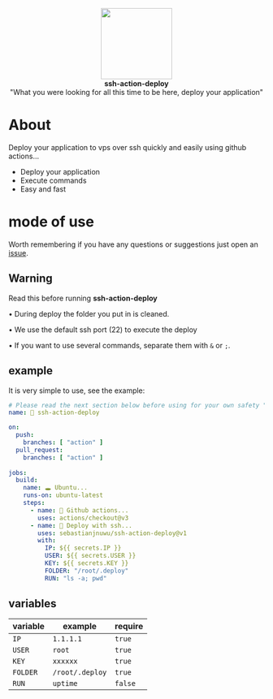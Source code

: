 <p align="center">
  <img src="https://icon-library.com/images/terminal-icon/terminal-icon-1.jpg" width=140 height=140 />
  <br>
  <b>ssh-action-deploy</b>
  <br>
  <smail>"What you were looking for all this time to be here, deploy your application"</smail>
</p>

# About

 Deploy your application to vps over ssh quickly and easily using github actions...<br>
  - Deploy your application 
  - Execute commands
  - Easy and fast 

# mode of use

 Worth remembering if you have any questions or suggestions just open an [issue](https://github.com/sebastianjnuwu/ssh-action-deploy/issues).
## Warning

 Read this before running <strong>ssh-action-deploy</strong>
 
 • During deploy the folder you put in is cleaned.
 
 • We use the default ssh port (22) to execute the deploy

 • If you want to use several commands, separate them with `&` or `;`.

## example

  It is very simple to use, see the example:
```yml
# Please read the next section below before using for your own safety "variables".
name: 🐥 ssh-action-deploy

on:
  push:
    branches: [ "action" ]
  pull_request:
    branches: [ "action" ]
    
jobs:
  build:
    name: 🕳️ Ubuntu...
    runs-on: ubuntu-latest
    steps:
      - name: 💞 Github actions...
        uses: actions/checkout@v3
      - name: 🌈 Deploy with ssh...
        uses: sebastianjnuwu/ssh-action-deploy@v1
        with:
          IP: ${{ secrets.IP }}
          USER: ${{ secrets.USER }}
          KEY: ${{ secrets.KEY }}
          FOLDER: "/root/.deploy"
          RUN: "ls -a; pwd"
  ```
  
## variables 

| variable | example  | require |
| -------- | ----------- | ------- |
| `IP` | `1.1.1.1`| `true` |
| `USER` | `root` | `true` |
| `KEY` | `xxxxxx` | `true` |
| `FOLDER` | `/root/.deploy`| `true` |
| `RUN` | `uptime` | `false` |
